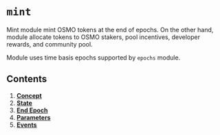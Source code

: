 <!--
order: 0
title: Mint Overview
parent:
  title: "mint"
-->

# `mint`

Mint module mint OSMO tokens at the end of epochs.
On the other hand, module allocate tokens to OSMO stakers, pool incentives, developer rewards, and community pool.

Module uses time basis epochs supported by `epochs` module.

## Contents

1. **[Concept](01_concepts.md)**
2. **[State](02_state.md)**
3. **[End Epoch](03_end_epoch.md)**
4. **[Parameters](04_params.md)**
5. **[Events](05_events.md)**
